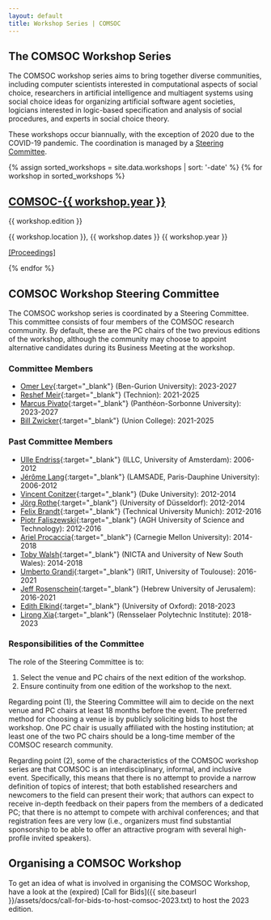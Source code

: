 ```yaml
---
layout: default
title: Workshop Series | COMSOC
---
```


<section markdown="1">

# The COMSOC Workshop Series

The COMSOC workshop series aims to bring together diverse communities, including computer scientists
interested in computational aspects of social choice, researchers in artificial intelligence and 
multiagent systems using social choice ideas for organizing artificial software agent societies, 
logicians interested in logic-based specification and analysis of social procedures, and experts in
social choice theory.

These workshops occur biannually, with the exception of 2020 due to the COVID-19 pandemic. The 
coordination is managed by a [Steering Committee](#comsoc-workshop-steering-committee).

{% assign sorted_workshops = site.data.workshops | sort: '-date' %}
{% for workshop in sorted_workshops %}
<div class="workshop-wrapper">
<div class="workshop-image" style="background-image: url('{{ site.baseurl }}/assets/images/workshops/{{ workshop.image }}');">

<div class="image-overlay"></div>

<div class="workshop-details">
<h2><a href="{{ workshop.website_url }}">COMSOC-{{ workshop.year }}</a></h2>
<p>{{ workshop.edition }}</p>
<p>{{ workshop.location }}, {{ workshop.dates }} {{ workshop.year }}</p>
<p><a href="{{ '/proceedings/' | append: workshop.year | relative_url }}">[Proceedings]</a></p>
</div>

</div>
</div>
{% endfor %}

</section>

<section markdown="1">

## COMSOC Workshop Steering Committee

The COMSOC workshop series is coordinated by a Steering Committee. This committee consists of four members of the COMSOC research community. By default, these are the PC chairs of the two previous editions of the workshop, although the community may choose to appoint alternative candidates during its Business Meeting at the workshop.

### Committee Members

- [Omer Lev](https://tzin.bgu.ac.il/~omerlev/){:target="_blank"} (Ben-Gurion University): 2023-2027
- [Reshef Meir](https://reshef.net.technion.ac.il/){:target="_blank"} (Technion): 2021-2025
- [Marcus Pivato](https://sites.google.com/site/marcuspivato/home){:target="_blank"} (Panth&eacute;on-Sorbonne University): 2023-2027
- [Bill Zwicker](https://www.union.edu/mathematics/faculty-staff/william-s-zwicker){:target="_blank"} (Union College): 2021-2025

### Past Committee Members

- [Ulle Endriss](https://staff.fnwi.uva.nl/u.endriss/){:target="_blank"} (ILLC, University of Amsterdam): 2006-2012
- [J&eacute;r&ocirc;me Lang](https://www.lamsade.dauphine.fr/~lang/){:target="_blank"} (LAMSADE, Paris-Dauphine University): 2006-2012
- [Vincent Conitzer](https://www.cs.cmu.edu/~conitzer/){:target="_blank"} (Duke University): 2012-2014
- [J&ouml;rg Rothe](https://ccc.cs.uni-duesseldorf.de/~rothe/){:target="_blank"} (University of D&uuml;sseldorf): 2012-2014
- [Felix Brandt](https://www.cs.cit.tum.de/en/dss/brandt/){:target="_blank"} (Technical University Munich): 2012-2016
- [Piotr Faliszewski](https://home.agh.edu.pl/~faliszew/){:target="_blank"} (AGH University of Science and Technology): 2012-2016
- [Ariel Procaccia](https://procaccia.info/){:target="_blank"} (Carnegie Mellon University): 2014-2018
- [Toby Walsh](https://www.cse.unsw.edu.au/~tw/){:target="_blank"} (NICTA and University of New South Wales): 2014-2018
- [Umberto Grandi](https://www.irit.fr/~Umberto.Grandi/){:target="_blank"} (IRIT, University of Toulouse): 2016-2021
- [Jeff Rosenschein](https://www.cs.huji.ac.il/~jeff/){:target="_blank"} (Hebrew University of Jerusalem): 2016-2021
- [Edith Elkind](https://www.cs.ox.ac.uk/people/edith.elkind/){:target="_blank"} (University of Oxford): 2018-2023
- [Lirong Xia](https://www.cs.rpi.edu/~xial/){:target="_blank"} (Rensselaer Polytechnic Institute): 2018-2023

### Responsibilities of the Committee

The role of the Steering Committee is to:
1. Select the venue and PC chairs of the next edition of the workshop.
2. Ensure continuity from one edition of the workshop to the next.

Regarding point (1), the Steering Committee will aim to decide on the next venue and PC chairs at least 18 months before 
the event. The preferred method for choosing a venue is by publicly soliciting bids to host the workshop. One PC chair is
usually affiliated with the hosting institution; at least one of the two PC chairs should be a long-time member of the 
COMSOC research community.

Regarding point (2), some of the characteristics of the COMSOC workshop series are that COMSOC is an interdisciplinary, 
informal, and inclusive event. Specifically, this means that there is no attempt to provide a narrow definition of topics
of interest; that both established researchers and newcomers to the field can present their work; that authors can expect
to receive in-depth feedback on their papers from the members of a dedicated PC; that there is no attempt to compete with
archival conferences; and that registration fees are very low (i.e., organizers must find substantial sponsorship to be
able to offer an attractive program with several high-profile invited speakers).

</section>

<section markdown="1">

## Organising a COMSOC Workshop

To get an idea of what is involved in organising the COMSOC Workshop, have a look at the (expired)
[Call for Bids]({{ site.baseurl }}/assets/docs/call-for-bids-to-host-comsoc-2023.txt)
to host the 2023 edition.

</section>